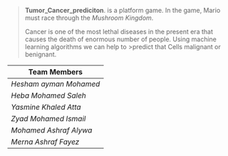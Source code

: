 

> **Tumor_Cancer_prediciton**. is a platform game. In the game, Mario must race through the *Mushroom Kingdom*.
> 
> Cancer is one of the most lethal diseases in the present era that causes the death of enormous number of people. Using machine learning algorithms we can help to >predict that Cells malignant or benignant.


| Team Members                 |
| ---------------------------- |
| *Hesham ayman Mohamed*       |
| *Heba Mohamed Saleh*         |
| *Yasmine Khaled Atta*        |
| *Zyad Mohamed Ismail*        |
| *Mohamed Ashraf Alywa*       |
| *Merna Ashraf Fayez*         |
